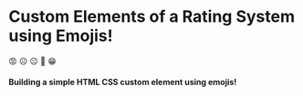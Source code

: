 # Custom Elements of a Rating System using Emojis!

😡 ☹️ 😐 🙂 😁

#### Building a simple HTML CSS custom element using emojis!
